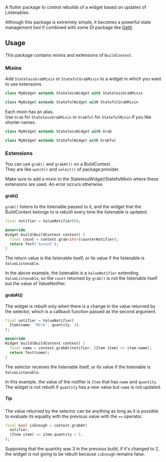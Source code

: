 A flutter package to control rebuilds of a widget based on updates of Listenables.

Although this package is extremely simple, it becomes a powerful state management tool
if combined with some DI package like [GetIt](https://pub.dev/packages/get_it).

## Usage

This package contains mixins and extensions of `BuildContext`.

### Mixins

Add `StatelessGrabMixin` or `StatefulGrabMixin` to a widget in which you want to use extensions.

```dart
class MyWidget extends StatelessWidget with StatelessGrabMixin
```

```dart
class MyWidget extends StatefulWidget with StatefulGrabMixin
```

Each mixin has an alias.  
Use `Grab` for `StatelessGrabMixin` or `Grabful` for `StatefulMixin` if you like shorter names.

```dart
class MyWidget extends StatelessWidget with Grab
```

```dart
class MyWidget extends StatefulWidget with Grabful
```

### Extensions

You can use `grab()` and `grabAt()` on a BuildContext.  
They are like `watch()` and `select()` of package:provider.

Make sure to add a mixin to the StatelessWidget/StatefulMixin where these extensions are used.
An error occurs otherwise. 

#### grab()

`grab()` listens to the listenable passed to it, and the widget that the BuildContext
belongs to is rebuilt every time the listenable is updated.

```dart
final notifier = ValueNotifier(0);
```

```dart
@override
Widget build(BuildContext context) {
  final count = context.grab<int>(counterNotifier);
  return Text('$count');
}
```

The return value is the listenable itself, or its value if the listenable is `ValueListenable`.

In the above example, the listenable is a `ValueNotifier` extending `ValueListenable`, so
the `count` returned by `grab()` is not the listenable itself but the value of ValueNotifier.

#### grabAt()

The widget is rebuilt only when there is a change in the value returned by the selector,
which is a callback function passed as the second argument.


```dart
final notifier = ValueNotifier(
  Item(name: 'Milk', quantity: 3),
);
```

```dart
@override
Widget build(BuildContext context) {
  final name = context.grabAt(notifier, (Item item) => item.name);
  return Text(name);
}
```

The selector receives the listenable itself, or its value if the listenable is `ValueListenable`.

In this example, the value of the notifier is `Item` that has `name` and `quantity`.
The widget is not rebuilt if `quantity` has a new value but `name` is not updated.

##### Tip

The value returned by the selector can be anything as long as it is possible to evaluate
its equality with the previous value with the `==` operator.

```dart
final bool isEnough = context.grabAt(
  notifier,
  (Item item) => item.quantity > 5,
);
```

Supposing that the quantity was 3 in the previous build, if it's changed to 2, the widget is
not going to be rebuilt because `isEnough` remains false.
